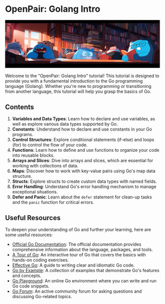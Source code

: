 # OpenPair: Golang Intro

![Cover Image](./cover.png)

Welcome to the "OpenPair: Golang Intro" tutorial! This tutorial is designed to provide you with a fundamental introduction to the Go programming language (Golang). Whether you're new to programming or transitioning from another language, this tutorial will help you grasp the basics of Go.

## Contents

1. **Variables and Data Types**: Learn how to declare and use variables, as well as explore various data types supported by Go.
2. **Constants**: Understand how to declare and use constants in your Go programs.
3. **Control Structures**: Explore conditional statements (if-else) and loops (for) to control the flow of your code.
4. **Functions**: Learn how to define and use functions to organize your code into reusable blocks.
5. **Arrays and Slices**: Dive into arrays and slices, which are essential for working with collections of data.
6. **Maps**: Discover how to work with key-value pairs using Go's map data structure.
7. **Structs**: Explore structs to create custom data types with named fields.
8. **Error Handling**: Understand Go's error handling mechanism to manage exceptional situations.
9. **Defer and Panic**: Learn about the `defer` statement for clean-up tasks and the `panic` function for critical errors.

## Useful Resources

To deepen your understanding of Go and further your learning, here are some useful resources:

- [Official Go Documentation](https://golang.org/doc/): The official documentation provides comprehensive information about the language, packages, and tools.
- [A Tour of Go](https://tour.golang.org/welcome/1): An interactive tour of Go that covers the basics with hands-on coding exercises.
- [Effective Go](https://golang.org/doc/effective_go.html): A guide to writing clear and idiomatic Go code.
- [Go by Example](https://gobyexample.com/): A collection of examples that demonstrate Go's features and concepts.
- [Go Playground](https://play.golang.org/): An online Go environment where you can write and run Go code snippets.
- [Go Forum](https://forum.golangbridge.org/): An active community forum for asking questions and discussing Go-related topics.
